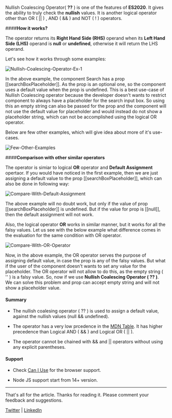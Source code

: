 Nullish Coalescing Operator( **??** ) is one of the features of **ES2020**. It gives the ability to truly check the **nullish** values. It is another logical operator other than OR ( || ) , AND ( && ) and NOT ( ! ) operators.

####**How it works?**

The operator returns its **Right Hand Side (RHS)** operand when its **Left Hand Side (LHS)** operand is **null** or **undefined**, otherwise it will return the LHS operand.

Let's see how it works through some examples:

![Nullish-Coalescing-Operator-Ex-1](https://res.cloudinary.com/dyyr6kwla/image/upload/v1590838686/nullish-coalescing/nullish-example-1_xaqjn0.png)

In the above example, the component Search has a prop [[searchBoxPlaceholder]].
As the prop is an optional one, so the component uses a default value when the prop is undefined. This is a best use-case of Nullish Coalescing operator because the developer doesn't wants to restrict component to always have a placeholder for the search input box. So using this an empty string can also be passed for the prop and the component will not use the default value for placeholder and would instead do not show a placeholder string, which can not be accomplished using the logical OR operator.

Below are few other examples, which will give idea about more of it's use-cases.

![Few-Other-Examples](https://res.cloudinary.com/dyyr6kwla/image/upload/v1590839423/nullish-coalescing/few-other-examples_ohz48e.png)

####**Comparison with other similar operators**

The operator is simiar to logical **OR** operator and **Default Assignment** opertaor. If you would have noticed in the first example, then we are just assigning a default value to the prop [[searchBoxPlaceholder]], which can also be done in following way:

![Compare-With-Default-Assignment](https://res.cloudinary.com/dyyr6kwla/image/upload/v1590841955/nullish-coalescing/comp_compare-with-default-assignment_nhpvqn.png)

The above example will no doubt work, but only if the value of prop [[searchBoxPlaceholder]] is undefined. But if the value for prop is [[null]], then the default assignment will not work.

Also, the logical operator **OR** works in similar manner, but it works for all the falsy values. Let us see with the below example what difference comes in the evaluation for the same condition with OR operator.

![Compare-With-OR-Operator](https://res.cloudinary.com/dyyr6kwla/image/upload/v1590842888/nullish-coalescing/compare-with-OR-operator_wsmnua.png)

Now, in the above example, the OR operator serves the purpose of assigning default value, in case the prop is any of the falsy values. But what if the user of the component doesn't wants to set any value for the placeholder. The OR operator will not allow to do this, as the empty string ( '' ) is a falsy value. So, now if we use **Nullish Coalescing Operator ( ?? )**. We can solve this problem and prop can accept empty string and will not show a placeholder value.

#### **Summary**

* The nullish coalesing operator ( ?? ) is used to assign a default value, against the nullish values (null && undefined).

* The operator has a very low prcedence in the [MDN Table](https://developer.mozilla.org/en-US/docs/Web/JavaScript/Reference/Operators/Operator_Precedence#Table). It has higher precedence than Logical AND ( && ) and Logical OR ( || ).

* The operator cannot be chained with && and || operators without using any explicit parentheses.

#### **Support**

* Check [Can I Use](https://caniuse.com/#search=nullish%20coalescing) for the browser support.

* Node JS support start from 14+ version.

----

That's all for the article. Thanks for reading it. Please comment your feedback and suggestions.

[Twitter](https://twitter.com/mishraaSoumya) | [LinkedIn](https://www.linkedin.com/in/mishraa-soumya/)